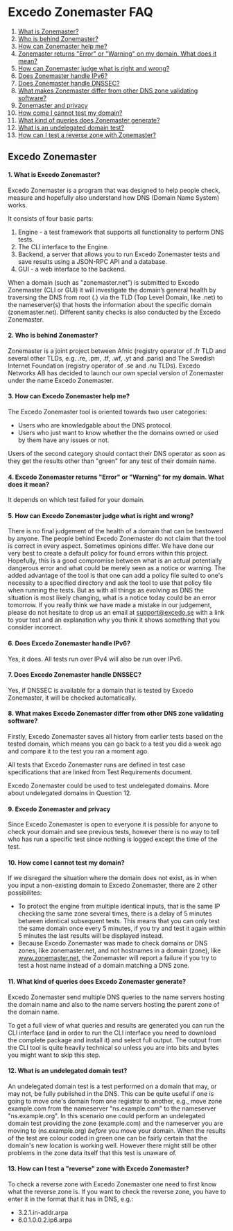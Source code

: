 Excedo Zonemaster FAQ
==========

1. [What is Zonemaster?](#q1)
2. [Who is behind Zonemaster?](#q2)
3. [How can Zonemaster help me?](#q3)
4. [Zonemaster returns "Error" or "Warning" on my domain. What does it mean?](#q4)
5. [How can Zonemaster judge what is right and wrong?](#q5)
6. [Does Zonemaster handle IPv6?](#q6)
7. [Does Zonemaster handle DNSSEC?](#q7)
8. [What makes Zonemaster differ from other DNS zone validating software?](#q8)
9. [Zonemaster and privacy](#q9)
10. [How come I cannot test my domain?](#q10)
11. [What kind of queries does Zonemaster generate?](#q11)
12. [What is an undelegated domain test?](#q12)
13. [How can I test a reverse zone with Zonemaster?](#q13)

Excedo Zonemaster
----------
#### 1. What is Excedo Zonemaster? <a name="q1"></a>
Excedo Zonemaster is a program that was designed to help people check, measure and hopefully also understand how DNS (Domain Name System) works.

It consists of four basic parts:

  1. Engine - a test framework that supports all functionality to perform DNS tests.
  2. The CLI interface to the Engine.
  3. Backend, a server that allows you to run Excedo Zonemaster tests and save results using
     a JSON-RPC API and a database.
  4. GUI - a web interface to the backend.

When a domain (such as "zonemaster.net") is submitted to Excedo Zonemaster (CLI or GUI) it will investigate the domain’s general health by traversing the DNS from root (.) via the TLD (Top Level Domain, like .net) to the nameserver(s) that hosts the information about the specific domain (zonemaster.net). Different sanity checks is also conducted by the Excedo Zonemaster.

#### 2. Who is behind Zonemaster? <a name="q2"></a>
Zonemaster is a joint project between Afnic (registry operator of .fr TLD and several other TLDs, e.g. .re, .pm, .tf, .wf, .yt and .paris) and The Swedish Internet Foundation (registry operator of .se and .nu TLDs). Excedo Networks AB has decided to launch our own special version of Zonemaster under the name Excedo Zonemaster.

#### 3. How can Excedo Zonemaster help me? <a name="q3"></a>
The Excedo Zonemaster tool is oriented towards two user categories:

  - Users who are knowledgable about the DNS protocol.
  - Users who just want to know whether the the domains owned or used by them
    have any issues or not.

Users of the second category should contact their DNS operator
as soon as they get the results other than "green" for any
test of their domain name.

#### 4. Excedo Zonemaster returns "Error" or "Warning" for my domain. What does it mean? <a name="q4"></a>
It depends on which test failed for your domain.

#### 5. How can Excedo Zonemaster judge what is right and wrong? <a name="q5"></a>
There is no final judgement of the health of a domain that can be bestowed by anyone. The people behind Excedo Zonemaster do not claim that the tool is correct in every aspect. Sometimes opinions differ. We have done our very best to create a default policy for found errors within this project. Hopefully, this is a good compromise between what is an actual potentially dangerous error and what could be merely seen as a notice or warning. The added advantage of the tool is that one can add a policy file suited to one's necessity to a specified directory and ask the tool to use that policy file when running the tests. But as with all things as evolving as DNS the situation is most likely changing, what is a notice today could be an error tomorrow. If you really think we have made a mistake in our judgement, please do not hesitate to drop us an email at support@excedo.se with a link to your test and an explanation why you think it shows something that you consider incorrect.

#### 6. Does Excedo Zonemaster handle IPv6? <a name="q6"></a>
Yes, it does. All tests run over IPv4 will also be run over IPv6.

#### 7. Does Excedo Zonemaster handle DNSSEC? <a name="q7"></a>
Yes, if DNSSEC is available for a domain that is tested by Excedo Zonemaster, it will be checked automatically.

#### 8. What makes Excedo Zonemaster differ from other DNS zone validating software? <a name="q8"></a>
Firstly, Excedo Zonemaster saves all history from earlier tests based on the tested domain, which means you can go back to a test you did a week ago and compare it to the test you ran a moment ago.

All tests that Excedo Zonemaster runs are defined in test case specifications that are linked from Test Requirements document.

Excedo Zonemaster could be used to test undelegated domains. More about undelegated domains in Question 12.

#### 9. Excedo Zonemaster and privacy <a name="q9"></a>
Since Excedo Zonemaster is open to everyone it is possible for anyone to check your domain and see previous tests, however there is no way to tell who has run a specific test since nothing is logged except the time of the test.

#### 10. How come I cannot test my domain? <a name="q10"></a>
If we disregard the situation where the domain does not exist, as in when you input a
non-existing domain to Excedo Zonemaster, there are 2 other possibilites:
  - To protect the engine from multiple identical inputs, that is the same IP
    checking the same zone several times, there is a delay of 5 minutes between
    identical subsequent tests. This means that you can only test the
    same domain once every 5 minutes, if you try and test it again within 5 minutes
    the last results will be displayed instead.
  - Because Excedo Zonemaster was made to check domains or DNS zones, like zonemaster.net, and
    not hostnames in a domain (zone), like www.zonemaster.net, the Zonemaster will
    report a failure if you try to test a host name instead of a domain matching a
    DNS zone.

#### 11. What kind of queries does Excedo Zonemaster generate? <a name="q11"></a>
Excedo Zonemaster send multiple DNS queries to the name servers hosting the domain name and
also to the name servers hosting the parent zone of the domain name.

To get a full
view of what queries and results are generated you can run the
CLI interface (and in order to run the CLI interface you need to download the
complete package and install it) and select full output.
The output from the CLI tool is quite heavily technical
so unless you are into bits and bytes you might want to skip this step.

#### 12. What is an undelegated domain test? <a name="q12"></a>
An undelegated domain test is a test performed on a domain that may, or may not,
be fully published in the DNS. This can be quite useful if one is going to move
one's domain from one registrar to another,
e.g., move zone example.com from the nameserver
"ns.example.com" to the nameserver "ns.example.org". In this scenario one could perform
an undelegated domain test providing the zone (example.com) and the nameserver you are moving to
(ns.example.org) *before* you move your domain.
When the results of the test are colour coded in green one can be fairly certain
that the domain's new location is working well. However there
might still be other problems in the zone data itself that this test is unaware of.

#### 13. How can I test a "reverse" zone with Excedo Zonemaster? <a name="q13"></a>
To check a reverse zone with Excedo Zonemaster one need to first know what the
reverse zone is. If you want to check the reverse zone, you have to enter
it in the format that it has in DNS, e.g.:

  - 3.2.1.in-addr.arpa
  - 6.0.1.0.0.2.ip6.arpa


